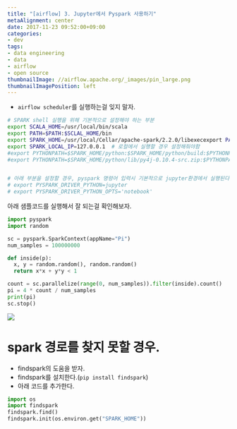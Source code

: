 ```yaml
---
title: "[airflow] 3. Jupyter에서 Pyspark 사용하기"
metaAlignment: center
date: 2017-11-23 09:52:00+09:00
categories:
- dev
tags:
- data engineering
- data
- airflow
- open source
thumbnailImage: //airflow.apache.org/_images/pin_large.png
thumbnailImagePosition: left
---
```


<!--more-->

- `airflow scheduler`를 실행하는걸 잊지 말자.


```sh
# SPARK shell 실행을 위해 기본적으로 설정해야 하는 부분
export SCALA_HOME=/usr/local/bin/scala
export PATH=$PATH:$SCLAL_HOME/bin
export SPARK_HOME=/usr/local/Cellar/apache-spark/2.2.0/libexecexport PATH=$PATH:$SPARK_HOME
export SPARK_LOCAL_IP=127.0.0.1  # 로컬에서 실행할 경우 설정해줘야함
#export PYTHONPATH=$SPARK_HOME/python:$SPARK_HOME/python/build:$PYTHONPATH
#export PYTHONPATH=$SPARK_HOME/python/lib/py4j-0.10.4-src.zip:$PYTHONPATH


# 아래 부분을 설정할 경우, pyspark 명령어 입력시 기본적으로 jupyter환경에서 실행된다.
# export PYSPARK_DRIVER_PYTHON=jupyter
# export PYSPARK_DRIVER_PYTHON_OPTS='notebook'
```


아래 샘플코드를 실행해서 잘 되는걸 확인해보자.

```py
import pyspark
import random

sc = pyspark.SparkContext(appName="Pi")
num_samples = 100000000

def inside(p):     
  x, y = random.random(), random.random()
  return x*x + y*y < 1

count = sc.parallelize(range(0, num_samples)).filter(inside).count()
pi = 4 * count / num_samples
print(pi)
sc.stop()
```

![](https://i.imgur.com/9ONhgCf.png)



# spark 경로를 찾지 못할 경우.

- findspark의 도움을 받자.
- findspark를 설치한다.(`pip install findspark`)
- 아래 코드를 추가한다.

```py
import os
import findspark
findspark.find()
findspark.init(os.environ.get("SPARK_HOME"))
```